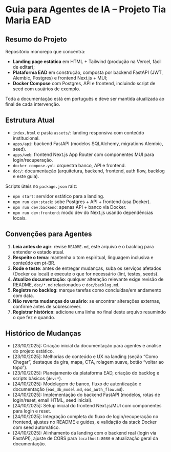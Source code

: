 # Guia para Agentes de IA – Projeto Tia Maria EAD

## Resumo do Projeto

Repositório monorepo que concentra:

- **Landing page estática** em HTML + Tailwind (produção na Vercel, fácil de editar);
- **Plataforma EAD** em construção, composta por backend FastAPI (JWT, Alembic, Postgres) e frontend Next.js + MUI;
- **Docker Compose** com Postgres, API e frontend, incluindo script de seed com usuários de exemplo.

Toda a documentação está em português e deve ser mantida atualizada ao final de cada intervenção.

## Estrutura Atual

- `index.html` e pasta `assets/`: landing responsiva com conteúdo institucional.
- `apps/api`: backend FastAPI (modelos SQLAlchemy, migrations Alembic, seed).
- `apps/web`: frontend Next.js App Router com componentes MUI para login/recuperação.
- `docker-compose.yml`: orquestra banco, API e frontend.
- `doc/`: documentação (arquitetura, backend, frontend, auth flow, backlog e este guia).

Scripts úteis no `package.json` raiz:

- `npm start`: servidor estático para a landing.
- `npm run dev:stack`: sobe Postgres + API + frontend (usa Docker).
- `npm run dev:backend`: apenas API + banco via Docker.
- `npm run dev:frontend`: modo dev do Next.js usando dependências locais.

## Convenções para Agentes

1. **Leia antes de agir**: revise `README.md`, este arquivo e o backlog para entender o estado atual.
2. **Respeite o tema**: mantenha o tom espiritual, linguagem inclusiva e conteúdo em pt-BR.
3. **Rode e teste**: antes de entregar mudanças, suba os serviços afetados (Docker ou local) e execute o que for necessário (lint, testes, seeds).
4. **Atualize documentação**: qualquer alteração relevante exige revisão de README, `doc/*.md` relacionados e `doc/backlog.md`.
5. **Registre no backlog**: marque tarefas como concluídas/em andamento com data.
6. **Não reverta mudanças do usuário**: se encontrar alterações externas, confirme antes de sobrescrever.
7. **Registrar histórico**: adicione uma linha no final deste arquivo resumindo o que fez e quando.

## Histórico de Mudanças

- [23/10/2025]: Criação inicial da documentação para agentes e análise do projeto estático.
- [23/10/2025]: Melhorias de conteúdo e UX na landing (seção “Como Chegar”, destaque da gira, mapa, CTA, rolagem suave, botão “voltar ao topo”).
- [23/10/2025]: Planejamento da plataforma EAD, criação do backlog e scripts básicos (`dev:*`).
- [24/10/2025]: Modelagem de banco, fluxo de autenticação e documentação (`ead_db_model.md`, `ead_auth_flow.md`).
- [24/10/2025]: Implementação do backend FastAPI (modelos, rotas de login/reset, email HTML, seed inicial).
- [24/10/2025]: Setup inicial do frontend Next.js/MUI com componentes para login e reset.
- [24/10/2025]: Integração completa do fluxo de login/recuperação no frontend, ajustes no README e guides, e validação da stack Docker com seed automático.
- [24/10/2025]: Alinhamento da landing com o backend real (login via FastAPI), ajuste de CORS para `localhost:8080` e atualização geral da documentação.